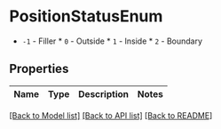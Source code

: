 # PositionStatusEnum

* `-1` - Filler * `0` - Outside * `1` - Inside * `2` - Boundary

## Properties
Name | Type | Description | Notes
------------ | ------------- | ------------- | -------------

[[Back to Model list]](../README.md#documentation-for-models) [[Back to API list]](../README.md#documentation-for-api-endpoints) [[Back to README]](../README.md)



